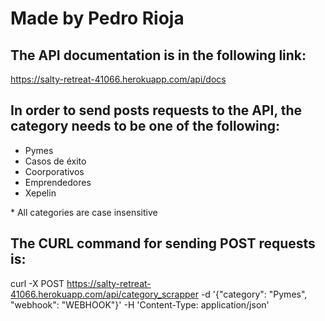 # Made by Pedro Rioja

## The API documentation is in the following link:

https://salty-retreat-41066.herokuapp.com/api/docs


## In order to send posts requests to the API, the category needs to be one of the following:

- Pymes
- Casos de éxito
- Coorporativos
- Emprendedores
- Xepelin
  
\* All categories are case insensitive


## The CURL command for sending POST requests is:

curl -X POST https://salty-retreat-41066.herokuapp.com/api/category_scrapper -d '{"category": "Pymes", "webhook": "WEBHOOK"}' -H 'Content-Type: application/json'
